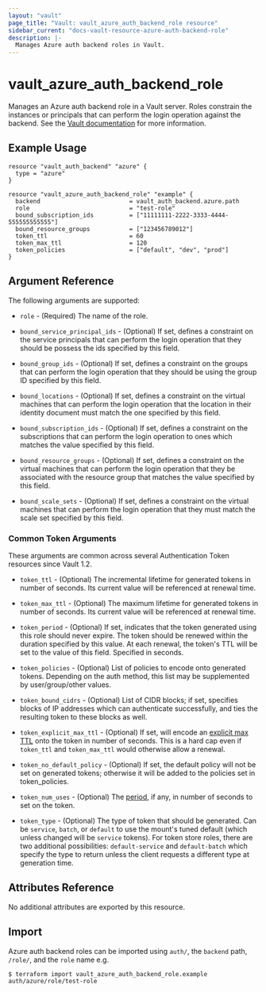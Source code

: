 ```yaml
---
layout: "vault"
page_title: "Vault: vault_azure_auth_backend_role resource"
sidebar_current: "docs-vault-resource-azure-auth-backend-role"
description: |-
  Manages Azure auth backend roles in Vault.
---
```


# vault\_azure\_auth\_backend\_role

Manages an Azure auth backend role in a Vault server. Roles constrain the
instances or principals that can perform the login operation against the
backend. See the [Vault
documentation](https://www.vaultproject.io/docs/auth/azure.html) for more
information.

## Example Usage

```hcl
resource "vault_auth_backend" "azure" {
  type = "azure"
}

resource "vault_azure_auth_backend_role" "example" {
  backend                         = vault_auth_backend.azure.path
  role                            = "test-role"
  bound_subscription_ids          = ["11111111-2222-3333-4444-555555555555"]
  bound_resource_groups           = ["123456789012"]
  token_ttl                       = 60
  token_max_ttl                   = 120
  token_policies                  = ["default", "dev", "prod"]
}
```

## Argument Reference

The following arguments are supported:

* `role` - (Required) The name of the role.

* `bound_service_principal_ids` - (Optional) If set, defines a constraint on the
  service principals that can perform the login operation that they should be possess
  the ids specified by this field.

* `bound_group_ids` - (Optional) If set, defines a constraint on the groups
  that can perform the login operation that they should be using the group
   ID specified by this field.

* `bound_locations` - (Optional) If set, defines a constraint on the virtual machines
  that can perform the login operation that the location in their identity
  document must match the one specified by this field.

* `bound_subscription_ids` - (Optional) If set, defines a constraint on the subscriptions
  that can perform the login operation to ones which  matches the value specified by this
  field.

* `bound_resource_groups` - (Optional) If set, defines a constraint on the virtual
  machines that can perform the login operation that they be associated with
  the resource group that matches the value specified by this field.

* `bound_scale_sets` - (Optional) If set, defines a constraint on the virtual
  machines that can perform the login operation that they must match the scale set
  specified by this field.

### Common Token Arguments

These arguments are common across several Authentication Token resources since Vault 1.2.

* `token_ttl` - (Optional) The incremental lifetime for generated tokens in number of seconds.
  Its current value will be referenced at renewal time.

* `token_max_ttl` - (Optional) The maximum lifetime for generated tokens in number of seconds.
  Its current value will be referenced at renewal time.

* `token_period` - (Optional) If set, indicates that the
  token generated using this role should never expire. The token should be renewed within the
  duration specified by this value. At each renewal, the token's TTL will be set to the
  value of this field. Specified in seconds.

* `token_policies` - (Optional) List of policies to encode onto generated tokens. Depending
  on the auth method, this list may be supplemented by user/group/other values.

* `token_bound_cidrs` - (Optional) List of CIDR blocks; if set, specifies blocks of IP
  addresses which can authenticate successfully, and ties the resulting token to these blocks
  as well.

* `token_explicit_max_ttl` - (Optional) If set, will encode an
  [explicit max TTL](https://www.vaultproject.io/docs/concepts/tokens.html#token-time-to-live-periodic-tokens-and-explicit-max-ttls)
  onto the token in number of seconds. This is a hard cap even if `token_ttl` and
  `token_max_ttl` would otherwise allow a renewal.

* `token_no_default_policy` - (Optional) If set, the default policy will not be set on
  generated tokens; otherwise it will be added to the policies set in token_policies.

* `token_num_uses` - (Optional) The
  [period](https://www.vaultproject.io/docs/concepts/tokens.html#token-time-to-live-periodic-tokens-and-explicit-max-ttls),
  if any, in number of seconds to set on the token.

* `token_type` - (Optional) The type of token that should be generated. Can be `service`,
  `batch`, or `default` to use the mount's tuned default (which unless changed will be
  `service` tokens). For token store roles, there are two additional possibilities:
  `default-service` and `default-batch` which specify the type to return unless the client
  requests a different type at generation time.

## Attributes Reference

No additional attributes are exported by this resource.

## Import

Azure auth backend roles can be imported using `auth/`, the `backend` path, `/role/`, and the `role` name e.g.

```
$ terraform import vault_azure_auth_backend_role.example auth/azure/role/test-role
```
